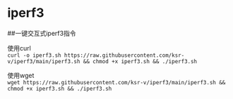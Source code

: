 # iperf3
##一键交互式iperf3指令  


使用curl  
```curl -o iperf3.sh https://raw.githubusercontent.com/ksr-v/iperf3/main/iperf3.sh && chmod +x iperf3.sh && ./iperf3.sh```  


使用wget  
```wget https://raw.githubusercontent.com/ksr-v/iperf3/main/iperf3.sh && chmod +x iperf3.sh && ./iperf3.sh```  

